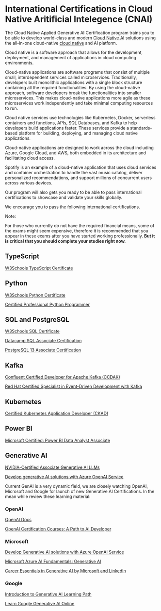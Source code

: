 # International Certifications in Cloud Native Aritificial Intelegence (CNAI)

The Cloud Native Applied Generative AI Certification program trains you to be able to develop world-class and modern [Cloud Native AI](https://www.cncf.io/wp-content/uploads/2024/03/cloud_native_ai24_031424a-2.pdf) solutions using the all-in-one cloud-native [cloud native](https://aws.amazon.com/what-is/cloud-native/) and AI platform.

Cloud native is a software approach that allows for the development, deployment, and management of applications in cloud computing environments. 

Cloud-native applications are software programs that consist of multiple small, interdependent services called microservices. Traditionally, developers built monolithic applications with a single block structure containing all the required functionalities. By using the cloud-native approach, software developers break the functionalities into smaller microservices. This makes cloud-native applications more agile as these microservices work independently and take minimal computing resources to run. 

Cloud native services use technologies like Kubernetes, Docker, serverless containers and functions, APIs, SQL Databases, and Kafka to help developers build applications faster. These services provide a standards-based platform for building, deploying, and managing cloud native applications.

Cloud-native applications are designed to work across the cloud including Azure, Google Cloud, and AWS, both embedded in its architecture and facilitating cloud access. 

Spotify is an example of a cloud-native application that uses cloud services and container orchestration to handle the vast music catalog, deliver personalized recommendations, and support millions of concurrent users across various devices.

Our program will also gets you ready to be able to pass international certifications to showcase and validate your skills globally. 

We encourage you to pass the following international certifications.

Note:

For those who currently do not have the required financial means, some of the exams might seem expensive, therefore it is recommended that you appear in these exams after you have started working professionally. **But it is critical that you should complete your studies right now.**

## TypeScript

[W3Schools TypeScript Certificate](https://www.w3schools.com/typescript/typescript_exam.php)

## Python

[W3Schools Python Certificate](https://www.w3schools.com/python/python_exam.asp)

[Certified Professional Python Programmer](https://pythoninstitute.org/pcpp1)

## SQL and PostgreSQL

[W3Schools SQL Certificate](https://www.w3schools.com/sql/sql_exam.asp)

[Datacamp SQL Associate Certification](https://www.datacamp.com/certification/sql-associate)

[PostgreSQL 13 Associate Certification](https://www.enterprisedb.com/course/postgresql-13-associate-certification)

## Kafka

[Confluent Certified Developer for Apache Kafka
(CCDAK)](https://www.confluent.io/certification/) 

[Red Hat Certified Specialist in Event-Driven Development with Kafka](https://www.redhat.com/en/services/certification/red-hat-certified-specialist-event-driven-development-kafka)

## Kubernetes

[Certified Kubernetes Application Developer (CKAD)](https://www.cncf.io/training/certification/ckad/)

## Power BI

[Microsoft Certified: Power BI Data Analyst Associate](https://learn.microsoft.com/en-us/credentials/certifications/power-bi-data-analyst-associate/?practice-assessment-type=certification)

## Generative AI

[NVIDIA-Certified Associate Generative AI LLMs](https://www.nvidia.com/en-us/learn/certification/generative-ai-llm-associate/)

[Develop generative AI solutions with Azure OpenAI Service](https://learn.microsoft.com/en-us/credentials/applied-skills/develop-generative-ai-solutions-with-azure-openai-service/)

Current GenAI is a very dynamic field, we are closely watching OpenAI, Microsoft and Google for launch of new Generative AI Certifications. In the mean while review these learning material:

### OpenAI

[OpenAI Docs](https://platform.openai.com/docs/introduction)

[OpenAI Certification Courses: A Path to AI Developer](https://community.openai.com/t/openai-certification-courses-a-path-to-ai-developer/193649)

### Microsoft

[Develop Generative AI solutions with Azure OpenAI Service](https://learn.microsoft.com/en-us/training/paths/develop-ai-solutions-azure-openai/)

[Microsoft Azure AI Fundamentals: Generative AI](https://learn.microsoft.com/en-us/training/paths/introduction-generative-ai/)

[Career Essentials in Generative AI by Microsoft and LinkedIn](https://www.linkedin.com/learning/paths/career-essentials-in-generative-ai-by-microsoft-and-linkedin)

### Google

[Introduction to Generative AI Learning Path](https://www.cloudskillsboost.google/paths/118)

[Learn Google Generative AI Online](https://www.coursera.org/courses?query=generative%20ai&partners=Google%20Cloud)



